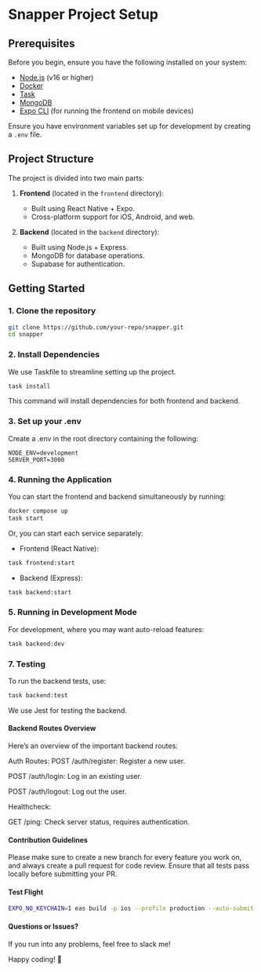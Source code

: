 # Snapper Project Setup

## Prerequisites

Before you begin, ensure you have the following installed on your system:

- [Node.js](https://nodejs.org/) (v16 or higher)
- [Docker](https://www.docker.com/)
- [Task](https://taskfile.dev/)
- [MongoDB](https://www.mongodb.com/docs/manual/installation/)
- [Expo CLI](https://docs.expo.dev/get-started/installation/) (for running the
  frontend on mobile devices)

Ensure you have environment variables set up for development by creating a
`.env` file.

## Project Structure

The project is divided into two main parts:

1. **Frontend** (located in the `frontend` directory):

   - Built using React Native + Expo.
   - Cross-platform support for iOS, Android, and web.

2. **Backend** (located in the `backend` directory):
   - Built using Node.js + Express.
   - MongoDB for database operations.
   - Supabase for authentication.

## Getting Started

### 1. Clone the repository

```bash
git clone https://github.com/your-repo/snapper.git
cd snapper
```

### 2. Install Dependencies

We use Taskfile to streamline setting up the project.

```bash
task install
```

This command will install dependencies for both frontend and backend.

### 3. Set up your .env

Create a .env in the root directory containing the following:

```
NODE_ENV=development
SERVER_PORT=3000
```

### 4. Running the Application

You can start the frontend and backend simultaneously by running:

```bash
docker compose up
task start
```

Or, you can start each service separately:

- Frontend (React Native):

```bash
task frontend:start
```

- Backend (Express):

```bash
task backend:start
```

### 5. Running in Development Mode

For development, where you may want auto-reload features:

```bash
task backend:dev
```

### 7. Testing

To run the backend tests, use:

```bash
task backend:test
```

We use Jest for testing the backend.

#### Backend Routes Overview

Here’s an overview of the important backend routes:

Auth Routes: POST /auth/register: Register a new user.

POST /auth/login: Log in an existing user.

POST /auth/logout: Log out the user.

Healthcheck:

GET /ping: Check server status, requires authentication.

#### Contribution Guidelines

Please make sure to create a new branch for every feature you work on, and
always create a pull request for code review. Ensure that all tests pass locally
before submitting your PR.

#### Test Flight

```bash
EXPO_NO_KEYCHAIN=1 eas build -p ios --profile production --auto-submit
```

#### Questions or Issues?

If you run into any problems, feel free to slack me!

Happy coding! 🐠
